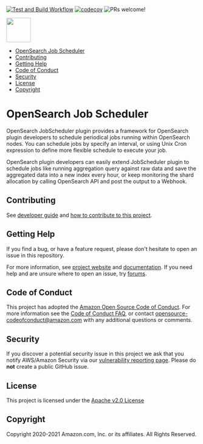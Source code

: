 [![Test and Build Workflow](https://github.com/opensearch-project/job-scheduler/workflows/Build%20and%20Test/badge.svg)](https://github.com/opensearch-project/job-scheduler/actions)
[![codecov](https://codecov.io/gh/opensearch-project/job-scheduler/branch/main/graph/badge.svg)](https://codecov.io/gh/opensearch-project/job-scheduler)
![PRs welcome!](https://img.shields.io/badge/PRs-welcome!-success)

<img src="https://opensearch.org/assets/brand/SVG/Logo/opensearch_logo_default.svg" height="64px"/>

- [OpenSearch Job Scheduler](#opensearch-job-scheduler)
- [Contributing](#contributing)
- [Getting Help](#getting-help)
- [Code of Conduct](#code-of-conduct)
- [Security](#security)
- [License](#license)
- [Copyright](#copyright)

# OpenSearch Job Scheduler

OpenSearch JobScheduler plugin provides a framework for OpenSearch plugin
developers to schedule periodical jobs running within OpenSearch nodes. You can schedule jobs
by specify an interval, or using Unix Cron expression to define more flexible schedule to execute
your job.

OpenSearch plugin developers can easily extend JobScheduler plugin to schedule jobs like running
aggregation query against raw data and save the aggregated data into a new index every hour, or keep
monitoring the shard allocation by calling OpenSearch API and post the output to a Webhook.

## Contributing

See [developer guide](DEVELOPER_GUIDE.md) and [how to contribute to this project](CONTRIBUTING.md).

## Getting Help

If you find a bug, or have a feature request, please don't hesitate to open an issue in this repository.

For more information, see [project website](https://opensearch.org/) and [documentation](https://opensearch.org/docs/). If you need help and are unsure where to open an issue, try [forums](https://discuss.opendistrocommunity.dev/).

## Code of Conduct

This project has adopted the [Amazon Open Source Code of Conduct](CODE_OF_CONDUCT.md). For more information see the [Code of Conduct FAQ](https://aws.github.io/code-of-conduct-faq), or contact [opensource-codeofconduct@amazon.com](mailto:opensource-codeofconduct@amazon.com) with any additional questions or comments.

## Security

If you discover a potential security issue in this project we ask that you notify AWS/Amazon Security via our [vulnerability reporting page](http://aws.amazon.com/security/vulnerability-reporting/). Please do **not** create a public GitHub issue.

## License

This project is licensed under the [Apache v2.0 License](./LICENSE)

## Copyright

Copyright 2020-2021 Amazon.com, Inc. or its affiliates. All Rights Reserved.